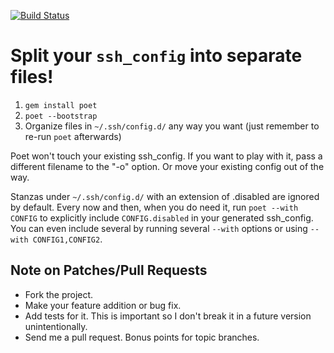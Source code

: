 [![Build Status](https://secure.travis-ci.org/awendt/poet.png)](http://travis-ci.org/awendt/poet)

# Split your `ssh_config` into separate files!

1. `gem install poet`
2. `poet --bootstrap`
3. Organize files in `~/.ssh/config.d/` any way you want (just remember to re-run `poet` afterwards)

Poet won't touch your existing ssh_config.
If you want to play with it, pass a different filename to the "-o" option.
Or move your existing config out of the way.

Stanzas under `~/.ssh/config.d/` with an extension of .disabled are ignored by default.
Every now and then, when you do need it, run `poet --with CONFIG` to explicitly include
`CONFIG.disabled` in your generated ssh_config. You can even include several by running several
`--with` options or using `--with CONFIG1,CONFIG2`.

## Note on Patches/Pull Requests

* Fork the project.
* Make your feature addition or bug fix.
* Add tests for it. This is important so I don't break it in a future version unintentionally.
* Send me a pull request. Bonus points for topic branches.
